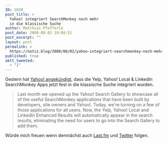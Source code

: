 ```yaml
---
ID: 1020
post_title: >
  Yahoo! integriert SearchMonkey noch mehr
  in die klassische Suche
author: Matthias Pfefferle
post_date: 2008-08-02 19:08:51
post_excerpt: ""
layout: post
permalink: >
  https://notiz.blog/2008/08/02/yahoo-integriert-searchmonkey-noch-mehr-in-die-klassische-suche/
published: true
aktt_tweeted:
  - "1"
---
```

Gestern hat <a href="http://www.ysearchblog.com/archives/000609.html">Yahoo! angekündigt</a>, dass die Yelp, Yahoo! Local & LinkedIn SearchMonkey Apps jetzt fest in die klassische Suche integriert wurden.

<blockquote cite="http://www.ysearchblog.com/archives/000609.html">Last month we opened up the Yahoo! Search Gallery to showcase all of the useful SearchMonkey applications that have been built by developers, site owners and Yahoo!. Today, we're turning on a few of those applications for all users. Now, the Yelp, Yahoo! Local and LinkedIn Enhanced Results will automatically appear in the search results, eliminating the need for users to go into the Search Gallery to add them.</blockquote>

Würde mich freuen wenn demnächst auch <a href="http://gallery.search.yahoo.com/application?smid=xho">Last.fm</a> und <a href="http://gallery.search.yahoo.com/application?smid=PH3.s">Twitter</a> folgen.